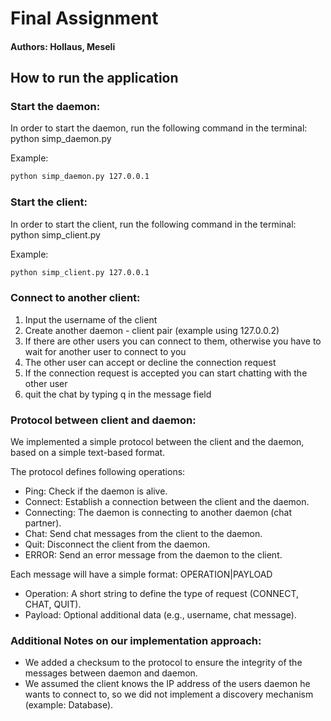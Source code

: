 # Final Assignment 
#### Authors: Hollaus, Meseli

## How to run the application
### Start the daemon:
In order to start the daemon, run the following command in the terminal:
python simp_daemon.py <IP address>

Example:
```bash
python simp_daemon.py 127.0.0.1
```
### Start the client:
In order to start the client, run the following command in the terminal:
python simp_client.py <daemon IP>

Example:
```bash
python simp_client.py 127.0.0.1
```

### Connect to another client:

1. Input the username of the client
2. Create another daemon - client pair (example using 127.0.0.2)
3. If there are other users you can connect to them, otherwise you have to wait for another user to connect to you
4. The other user can accept or decline the connection request 
5. If the connection request is accepted you can start chatting with the other user 
6. quit the chat by typing q in the message field


### Protocol between client and daemon:
We implemented a simple protocol between the client and the daemon, based on a simple text-based format.

The protocol defines following operations:

- Ping: Check if the daemon is alive. 
- Connect: Establish a connection between the client and the daemon.
- Connecting: The daemon is connecting to another daemon (chat partner).
- Chat: Send chat messages from the client to the daemon. 
- Quit: Disconnect the client from the daemon. 
- ERROR: Send an error message from the daemon to the client.

Each message will have a simple format: OPERATION|PAYLOAD

- Operation: A short string to define the type of request (CONNECT, CHAT, QUIT).
- Payload: Optional additional data (e.g., username, chat message).

### Additional Notes on our implementation approach:
- We added a checksum to the protocol to ensure the integrity of the messages between daemon and daemon.
- We assumed the client knows the IP address of the users daemon he wants to connect to, so we did not implement a discovery mechanism (example: Database).
